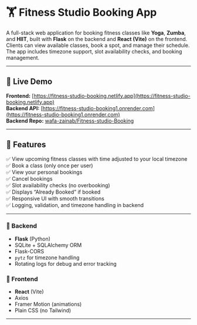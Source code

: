 # 🏋️ Fitness Studio Booking App

A full-stack web application for booking fitness classes like **Yoga**, **Zumba**, and **HIIT**, built with **Flask** on the backend and **React (Vite)** on the frontend. Clients can view available classes, book a spot, and manage their schedule. The app includes timezone support, slot availability checks, and booking management.

---

## 🚀 Live Demo

**Frontend:** [https://fitness-studio-booking.netlify.app](https://fitness-studio-booking.netlify.app)  
**Backend API:** [https://fitness-studio-booking1.onrender.com](https://fitness-studio-booking1.onrender.com)  
**Backend Repo:** [wafa-zainab/Fitness-studio-Booking](https://github.com/wafa-zainab/Fitness-studio-Booking)

---

## 📌 Features

✅ View upcoming fitness classes with time adjusted to your local timezone  
✅ Book a class (only once per user)  
✅ View your personal bookings  
✅ Cancel bookings  
✅ Slot availability checks (no overbooking)  
✅ Displays “Already Booked” if booked  
✅ Responsive UI with smooth transitions  
✅ Logging, validation, and timezone handling in backend

---

### 🔧 Backend
- **Flask** (Python)
- SQLite + SQLAlchemy ORM
- Flask-CORS
- `pytz` for timezone handling
- Rotating logs for debug and error tracking

### 🎨 Frontend
- **React** (Vite)
- Axios
- Framer Motion (animations)
- Plain CSS (no Tailwind)

---
